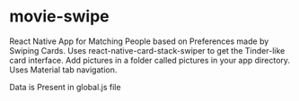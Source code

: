 # movie-swipe
React Native App for Matching People based on Preferences made by Swiping Cards.
Uses react-native-card-stack-swiper to get the Tinder-like card interface.
Add pictures in a folder called pictures in your app directory.
Uses Material tab navigation.

Data is Present in global.js file
